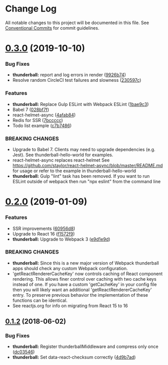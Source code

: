 # Change Log

All notable changes to this project will be documented in this file.
See [Conventional Commits](https://conventionalcommits.org) for commit guidelines.

<a name="0.3.0"></a>
# [0.3.0](https://github.com/angieslist/thunderball.io/compare/v0.2.0...v0.3.0) (2019-10-10)


### Bug Fixes

* **thunderball:** report and log errors in render ([9926b74](https://github.com/angieslist/thunderball.io/commit/9926b74))
* Resolve random CircleCI test failures and slowness ([230597c](https://github.com/angieslist/thunderball.io/commit/230597c))


### Features

* **thunderball:** Replace Gulp ESLint with Webpack ESLint ([1bae9c3](https://github.com/angieslist/thunderball.io/commit/1bae9c3))
* Babel 7 ([028bf7f](https://github.com/angieslist/thunderball.io/commit/028bf7f))
* react-helmet-async ([4afab84](https://github.com/angieslist/thunderball.io/commit/4afab84))
* Redis for SSR ([7bccccc](https://github.com/angieslist/thunderball.io/commit/7bccccc))
* Todo list example ([c7b7486](https://github.com/angieslist/thunderball.io/commit/c7b7486))


### BREAKING CHANGES

* Upgrade to Babel 7.
Clients may need to upgrade dependencies (e.g. Jest).
See thunderball-hello-world for examples.
* react-helmet-async replaces react-helmet
See https://github.com/staylor/react-helmet-async/blob/master/README.md
for usage or refer to the example in thunderball-hello-world
* **thunderball:** Gulp "lint" task has been removed.
If you want to run ESLint outside of webpack then
run "npx eslint" from the command line




<a name="0.2.0"></a>
# [0.2.0](https://github.com/angieslist/thunderball.io/compare/v0.1.2...v0.2.0) (2019-01-09)


### Features

* SSR improvements ([60956d8](https://github.com/angieslist/thunderball.io/commit/60956d8))
* Upgrade to React 16 ([f1572f9](https://github.com/angieslist/thunderball.io/commit/f1572f9))
* **thunderball:** Upgrade to Webpack 3 ([e9d1e9d](https://github.com/angieslist/thunderball.io/commit/e9d1e9d))


### BREAKING CHANGES

* **thunderball:** Since this is a new major version of Webpack
thunderball apps should check any custom Webpack configuration.
* 'getReactRendererCacheKey' now controls caching of React
component rendering. This allows finer control over caching with
two cache keys instead of one. If you have a custom 'getCacheKey'
in your config file then you will likely want an additional
'getReactRendererCacheKey' entry. To preserve previous behavior
the implementation of these functions can be identical.
* See reactjs.org for info on migrating from React 15 to 16




<a name="0.1.2"></a>
## [0.1.2](https://github.com/angieslist/thunderball.io/compare/v0.1.1...v0.1.2) (2018-06-02)


### Bug Fixes

* **thunderball:** Register thunderballMiddleware and compress only once ([dc03546](https://github.com/angieslist/thunderball.io/commit/dc03546))
* **thunderball:** Set data-react-checksum correctly ([4d9b7ad](https://github.com/angieslist/thunderball.io/commit/4d9b7ad))
